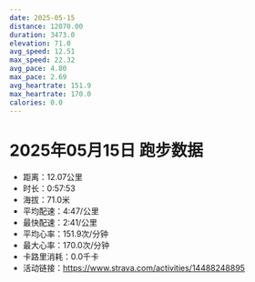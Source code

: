 ```yaml
---
date: 2025-05-15
distance: 12070.00
duration: 3473.0
elevation: 71.0
avg_speed: 12.51
max_speed: 22.32
avg_pace: 4.80
max_pace: 2.69
avg_heartrate: 151.9
max_heartrate: 170.0
calories: 0.0
---
```


# 2025年05月15日 跑步数据

- 距离：12.07公里
- 时长：0:57:53
- 海拔：71.0米
- 平均配速：4:47/公里
- 最快配速：2:41/公里
- 平均心率：151.9次/分钟
- 最大心率：170.0次/分钟
- 卡路里消耗：0.0千卡
- 活动链接：https://www.strava.com/activities/14488248895
